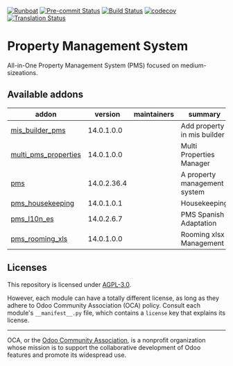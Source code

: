 
[![Runboat](https://img.shields.io/badge/runboat-Try%20me-875A7B.png)](https://runboat.odoo-community.org/builds?repo=OCA/pms&target_branch=14.0)
[![Pre-commit Status](https://github.com/OCA/pms/actions/workflows/pre-commit.yml/badge.svg?branch=14.0)](https://github.com/OCA/pms/actions/workflows/pre-commit.yml?query=branch%3A14.0)
[![Build Status](https://github.com/OCA/pms/actions/workflows/test.yml/badge.svg?branch=14.0)](https://github.com/OCA/pms/actions/workflows/test.yml?query=branch%3A14.0)
[![codecov](https://codecov.io/gh/OCA/pms/branch/14.0/graph/badge.svg)](https://codecov.io/gh/OCA/pms)
[![Translation Status](https://translation.odoo-community.org/widgets/pms-14-0/-/svg-badge.svg)](https://translation.odoo-community.org/engage/pms-14-0/?utm_source=widget)

<!-- /!\ do not modify above this line -->

# Property Management System

All-in-One Property Management System (PMS) focused on medium-sizeations.

<!-- /!\ do not modify below this line -->

<!-- prettier-ignore-start -->

[//]: # (addons)

Available addons
----------------
addon | version | maintainers | summary
--- | --- | --- | ---
[mis_builder_pms](mis_builder_pms/) | 14.0.1.0.0 |  | Add property in mis builder
[multi_pms_properties](multi_pms_properties/) | 14.0.1.0.0 |  | Multi Properties Manager
[pms](pms/) | 14.0.2.36.4 |  | A property management system
[pms_housekeeping](pms_housekeeping/) | 14.0.1.0.1 |  | Housekeeping
[pms_l10n_es](pms_l10n_es/) | 14.0.2.6.7 |  | PMS Spanish Adaptation
[pms_rooming_xls](pms_rooming_xls/) | 14.0.1.0.0 |  | Rooming xlsx Management

[//]: # (end addons)

<!-- prettier-ignore-end -->

## Licenses

This repository is licensed under [AGPL-3.0](LICENSE).

However, each module can have a totally different license, as long as they adhere to Odoo Community Association (OCA)
policy. Consult each module's `__manifest__.py` file, which contains a `license` key
that explains its license.

----
OCA, or the [Odoo Community Association](http://odoo-community.org/), is a nonprofit
organization whose mission is to support the collaborative development of Odoo features
and promote its widespread use.
